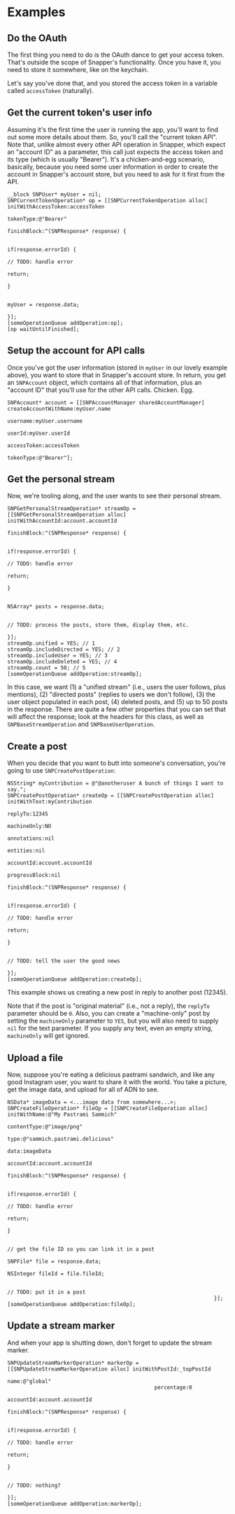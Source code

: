 Examples
========

Do the OAuth
------------

The first thing you need to do is the OAuth dance to get your access token. That's outside the scope of Snapper's 
functionality. Once you have it, you need to store it somewhere, like on the keychain.

Let's say you've done that, and you stored the access token in a variable called `accessToken` (naturally).

Get the current token's user info
---------------------------------

Assuming it's the first time the user is running the app, you'll want to find out some more details about them. So, 
you'll call the "current token API". Note that, unlike almost every other API operation in Snapper, which expect an
"account ID" as a parameter, this call just expects the access token and its type (which is usually "Bearer"). It's a 
chicken-and-egg scenario, basically, because you need some user information in order to create the account in Snapper's
account store, but you need to ask for it first from the API.

    __block SNPUser* myUser = nil;
    SNPCurrentTokenOperation* op = [[SNPCurrentTokenOperation alloc] initWithAccessToken:accessToken
                                                                               tokenType:@"Bearer"
                                                                             finishBlock:^(SNPResponse* response) {
                                                                             
                                                                                 if(response.errorId) {
                                                                                     // TODO: handle error
                                                                                     return;
                                                                                 }
                                                                                 
                                                                                 myUser = response.data;
                                                                             }];
    [someOperationQueue addOperation:op];
    [op waitUntilFinished];

Setup the account for API calls
-------------------------------

Once you've got the user information (stored in `myUser` in our lovely example above), you want to store that in
Snapper's account store. In return, you get an `SNPAccount` object, which contains all of that information, plus an
"account ID" that you'll use for the other API calls. Chicken. Egg.

    SNPAccount* account = [[SNPAccountManager sharedAccountManager] createAccountWithName:myUser.name
                                                                                 username:myUser.username
                                                                                   userId:myUser.userId
                                                                              accessToken:accessToken
                                                                                tokenType:@"Bearer"];

Get the personal stream
-----------------------

Now, we're tooling along, and the user wants to see their personal stream.

    SNPGetPersonalStreamOperation* streamOp = [[SNPGetPersonalStreamOperation alloc] initWithAccountId:account.accountId
    																				       finishBlock:^(SNPResponse* response) {

																							   if(response.errorId) {
																								   // TODO: handle error
																							       return;
																						       }
																						       
																						       NSArray* posts = response.data;
																						       
																						       // TODO: process the posts, store them, display them, etc.                                                                                 
																					       }];
	streamOp.unified = YES; // 1
	streamOp.includeDirected = YES; // 2
	streamOp.includeUser = YES; // 3
	streamOp.includeDeleted = YES; // 4
	streamOp.count = 50; // 5
    [someOperationQueue addOperation:streamOp];

In this case, we want (1) a "unified stream" (i.e., users the user follows, plus mentions), (2) "directed posts" (replies to users we don't follow), 
(3) the user object populated in each post, (4) deleted posts, and (5) up to 50 posts in the response. There are quite a few other properties that you
can set that will affect the response; look at the headers for this class, as well as `SNPBaseStreamOperation` and `SNPBaseUserOperation`.

Create a post
-------------

When you decide that you want to butt into someone's conversation, you're going to use `SNPCreatePostOperation`:

	NSString* myContribution = @"@anotheruser A bunch of things I want to say.";
	SNPCreatePostOperation* createOp = [[SNPCreatePostOperation alloc] initWithText:myContribution
																	     	replyTo:12345
																		machineOnly:NO
																		annotations:nil
																		   entities:nil
																		  accountId:account.accountId
																	  progressBlock:nil
																		finishBlock:^(SNPResponse* response) {

																			if(response.errorId) {
																				// TODO: handle error
																				return;
																			}
																						       
																			// TODO: tell the user the good news
																		}];
    [someOperationQueue addOperation:createOp];

This example shows us creating a new post in reply to another post (12345).

Note that if the post is "original material" (i.e., not a reply), the `replyTo` parameter should be `0`. Also, you can create a "machine-only" post by setting
the `machineOnly` parameter to `YES`, but you will also need to supply `nil` for the text parameter. If you supply any text, even an empty string, `machineOnly`
will get ignored.

Upload a file
-------------

Now, suppose you're eating a delicious pastrami sandwich, and like any good Instagram user, you want to share it with the world. You take a picture, get
the image data, and upload for all of ADN to see.

    NSData* imageData = <...image data from somewhere...>;
    SNPCreateFileOperation* fileOp = [[SNPCreateFileOperation alloc] initWithName:@"My Pastrami Sammich"
																      contentType:@"image/png"
																	   	     type:@"sammich.pastrami.delicious"
																		     data:imageData
																	    accountId:account.accountId
																      finishBlock:^(SNPResponse* response) {

																	  	  if(response.errorId) {																	  	  	
																			  // TODO: handle error
																			  return;
																		  }
																						       
																		  // get the file ID so you can link it in a post
																		  SNPFile* file = response.data;
																		  NSInteger fileId = file.fileId;
																		  
																		  // TODO: put it in a post
																	  }];
    [someOperationQueue addOperation:fileOp];

Update a stream marker
----------------------

And when your app is shutting down, don't forget to update the stream marker.

    SNPUpdateStreamMarkerOperation* markerOp = [[SNPUpdateStreamMarkerOperation alloc] initWithPostId:_topPostId
     								 	                         name:@"global"
    											   percentage:0
    											    accountId:account.accountId
                                                                                          finishBlock:^(SNPResponse* response) {
    
                                                                                              if(response.errorId) {																	  	  	
                                                                                                  // TODO: handle error
                                                                                                  return;
                                                                                              }
																							   
                                                                                              // TODO: nothing?
                                                                                          }];
    [someOperationQueue addOperation:markerOp];																						  
																						  
